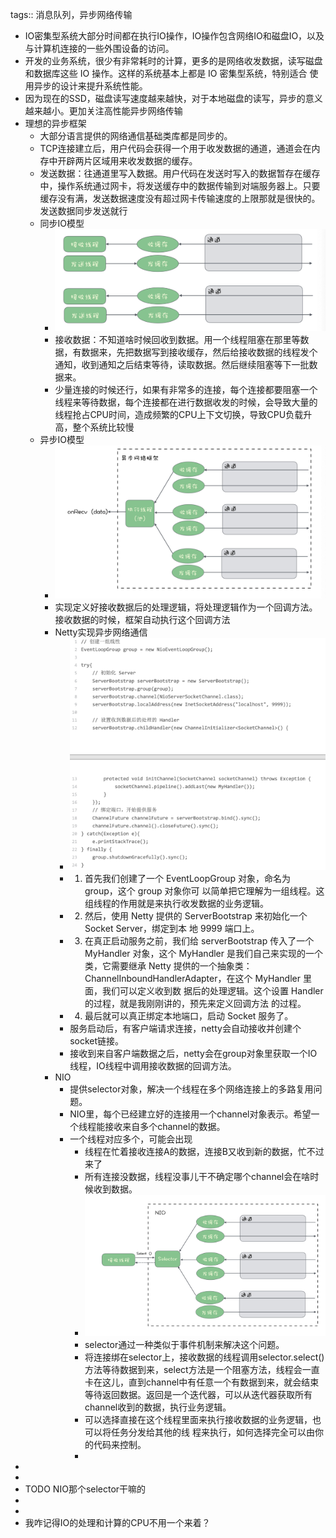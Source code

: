 tags:: 消息队列，异步网络传输

- IO密集型系统大部分时间都在执行IO操作，IO操作包含网络IO和磁盘IO，以及与计算机连接的一些外围设备的访问。
- 开发的业务系统，很少有非常耗时的计算，更多的是网络收发数据，读写磁盘和数据库这些 IO 操作。这样的系统基本上都是 IO 密集型系统，特别适合 使用异步的设计来提升系统性能。
- 因为现在的SSD，磁盘读写速度越来越快，对于本地磁盘的读写，异步的意义越来越小。更加关注高性能异步网络传输
- 理想的异步框架
	- 大部分语言提供的网络通信基础类库都是同步的。
	- TCP连接建立后，用户代码会获得一个用于收发数据的通道，通道会在内存中开辟两片区域用来收发数据的缓存。
	- 发送数据：往通道里写入数据。用户代码在发送时写入的数据暂存在缓存中，操作系统通过网卡，将发送缓存中的数据传输到对端服务器上。只要缓存没有满，发送数据速度没有超过网卡传输速度的上限那就是很快的。发送数据同步发送就行
	- 同步IO模型
		- ![image.png](../assets/image_1677942727870_0.png)
		- 接收数据：不知道啥时候回收到数据。用一个线程阻塞在那里等数据，有数据来，先把数据写到接收缓存，然后给接收数据的线程发个通知，收到通知之后结束等待，读取数据。然后继续阻塞等下一批数据来。
		- 少量连接的时候还行，如果有非常多的连接，每个连接都要阻塞一个线程来等待数据，每个连接都在进行数据收发的时候，会导致大量的线程抢占CPU时间，造成频繁的CPU上下文切换，导致CPU负载升高，整个系统比较慢
	- 异步IO模型
		- ![image.png](../assets/image_1677942900925_0.png)
		- 实现定义好接收数据后的处理逻辑，将处理逻辑作为一个回调方法。接收数据的时候，框架自动执行这个回调方法
		- Netty实现异步网络通信
			- ![image.png](../assets/image_1677943071294_0.png)
			- 1. 首先我们创建了一个 EventLoopGroup 对象，命名为 group，这个 group 对象你可 以简单把它理解为一组线程。这组线程的作用就是来执行收发数据的业务逻辑。
			- 2. 然后，使用 Netty 提供的 ServerBootstrap 来初始化一个 Socket Server，绑定到本 地 9999 端口上。
			- 3. 在真正启动服务之前，我们给 serverBootstrap 传入了一个 MyHandler 对象，这个 MyHandler 是我们自己来实现的一个类，它需要继承 Netty 提供的一个抽象类： ChannelInboundHandlerAdapter，在这个 MyHandler 里面，我们可以定义收到数 据后的处理逻辑。这个设置 Handler 的过程，就是我刚刚讲的，预先来定义回调方法 的过程。
			- 4. 最后就可以真正绑定本地端口，启动 Socket 服务了。
			- 服务启动后，有客户端请求连接，netty会自动接收并创建个socket链接。
			- 接收到来自客户端数据之后，netty会在group对象里获取一个IO线程，IO线程中调用接收数据的回调方法。
		- NIO
			- 提供selector对象，解决一个线程在多个网络连接上的多路复用问题。
			- NIO里，每个已经建立好的连接用一个channel对象表示。希望一个线程能接收来自多个channel的数据。
			- 一个线程对应多个，可能会出现
				- 线程在忙着接收连接A的数据，连接B又收到新的数据，忙不过来了
				- 所有连接没数据，线程没事儿干不确定哪个channel会在啥时候收到数据。
				- ![image.png](../assets/image_1677943484687_0.png)
				- selector通过一种类似于事件机制来解决这个问题。
				- 将连接绑在selector上，接收数据的线程调用selector.select()方法等待数据到来，select方法是一个阻塞方法，线程会一直卡在这儿，直到channel中有任意一个有数据到来，就会结束等待返回数据。返回是一个迭代器，可以从迭代器获取所有channel收到的数据，执行业务逻辑。
				- 可以选择直接在这个线程里面来执行接收数据的业务逻辑，也可以将任务分发给其他的线 程来执行，如何选择完全可以由你的代码来控制。
				-
-
-
- TODO NIO那个selector干嘛的
-
-
- 我咋记得IO的处理和计算的CPU不用一个来着？